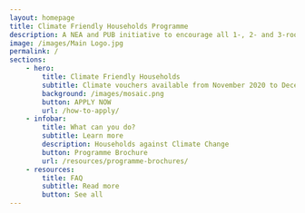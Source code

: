 ```yaml
---
layout: homepage
title: Climate Friendly Households Programme
description: A NEA and PUB initiative to encourage all 1-, 2- and 3-room HDB households to be energy and water efficient
image: /images/Main Logo.jpg
permalink: /
sections:
    - hero:
        title: Climate Friendly Households
        subtitle: Climate vouchers available from November 2020 to December 2023
        background: /images/mosaic.png
        button: APPLY NOW
        url: /how-to-apply/
    - infobar:
        title: What can you do?
        subtitle: Learn more
        description: Households against Climate Change
        button: Programme Brochure
        url: /resources/programme-brochures/
    - resources:
        title: FAQ
        subtitle: Read more
        button: See all
---
```

